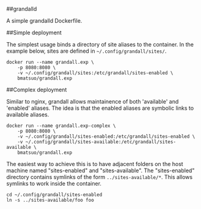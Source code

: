 ##grandalld

A simple grandalld Dockerfile.

##Simple deployment

The simplest usage binds a directory of site aliases to the container.  In the
example below, sites are defined in `~/.config/grandall/sites/`.

    docker run --name grandall.exp \
        -p 8080:8080 \
        -v ~/.config/grandall/sites:/etc/grandall/sites-enabled \
        bmatsuo/grandall.exp

##Complex deployment

Similar to nginx, grandall allows maintainence of both 'available' and
'enabled' aliases.  The idea is that the enabled aliases are symbolic links to
available aliases.

    docker run --name grandall.exp-complex \
        -p 8080:8080 \
        -v ~/.config/grandall/sites-enabled:/etc/grandall/sites-enabled \
        -v ~/.config/grandall/sites-available:/etc/grandall/sites-available \
        bmatsuo/grandall.exp

The easiest way to achieve this is to have adjacent folders on the host machine
named "sites-enabled" and "sites-available".  The "sites-enabled" directory
contains symlinks of the form `../sites-available/*`.  This allows symlinks to
work inside the container.

    cd ~/.config/grandall/sites-enabled
    ln -s ../sites-available/foo foo
